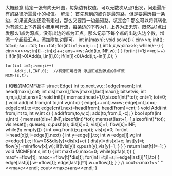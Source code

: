 大概题意
   给定一张有向无环图，每条边有权值，可以无数次从点1出发，问走遍所有的路径所需最小的权值。
解法：
 首先想到的或许是最短路，但是要遍历每一条边，如果这条边还没有走过，那么又要跑一边最短路，坑定会T
那么可以将其转化为有源汇上下界最小费用可行流，每条边的下界为1，上界为正无穷。既然从1点出发那么1点为源点，没有出边的点为汇点。那么记录下每个点的出边入边个数，增添一个超级汇点，添加附加边即可。
int in[maxn];
void solve()
{
	cin>>n;
	init();
	tot=n;
	s=++tot;
	t=++tot;
	for(int i=1;i<=n;i++)
	{
		int k,x,w;cin>>k;
		while(k--)
		{
			cin>>x>>w;
			in[i]--;
			in[x]++;
			ans+=w;
			Add(i,x,INF,w);
		}
	}
	for(int i=1;i<=n;i++)
	{
		if(in[i]>0)Add(s,i,in[i],0);
		if(in[i]<0)Add(i,t,-in[i],0);
	}

	for(int i=2;i<=n;i++)
		Add(i,1,INF,0);  //有源汇可行流 添加汇点到源点的INF流
	MCMF(s,t);

}
和我的MCMF板子
struct Edge{
	int to,next,w,c;
}edge[maxn];
int head[maxn],cnt;
int dis[maxn],flow[maxn],last[maxn];
bitset<maxn>vis;
int n,m,s,t,tot,ans=0;
void init(){
	memset(head+1,0,sizeof(int)*tot);
	cnt=1;
	tot=0;
}
void add(int from,int to,int w,int c)
{
	edge[++cnt].w=w;
	edge[cnt].c=c;
	edge[cnt].to=to;
	edge[cnt].next=head[from];
	head[from]=cnt;
}
void Add(int from,int to,int w,int c)
{
	add(from,to,w,c);
	add(to,from,0,-c);
}
bool spfa(int s,int t)
{
	memset(dis+1,INF,sizeof(int)*tot);
	memset(last+1,-1,sizeof(int)*tot);
	vis.reset();
	queue<int>q;
	q.push(s);
	dis[s]=0;
	vis[s]=1;
	flow[s]=INF;
	while(!q.empty())
	{
		int x=q.front();q.pop();
		vis[x]=0;
		for(int i=head[x];i;i=edge[i].next)
		{
			int y=edge[i].to;
			int w=edge[i].w;
			int c=edge[i].c;
			if(w>0&&dis[y]>dis[x]+c)
			{
				dis[y]=dis[x]+c;
				last[y]=i;
				flow[y]=min(flow[x],w);
				if(!vis[y])
					q.push(y),vis[y]=1;
			}
		}
	}
	return last[t]!=-1;
}
void MCMF(int s,int t)
{
	int maxf=0,maxc=0;
	while(spfa(s,t))
	{
		maxf+=flow[t];
		maxc+=flow[t]*dis[t];
		for(int i=t;i!=s;i=edge[last[i]^1].to)
		{
			edge[last[i]].w-=flow[t];
			edge[last[i]^1].w+=flow[t];
		}
	}
	// cout<<maxf<<" "<<maxc<<endl;
	cout<<maxc+ans<<endl;
}
